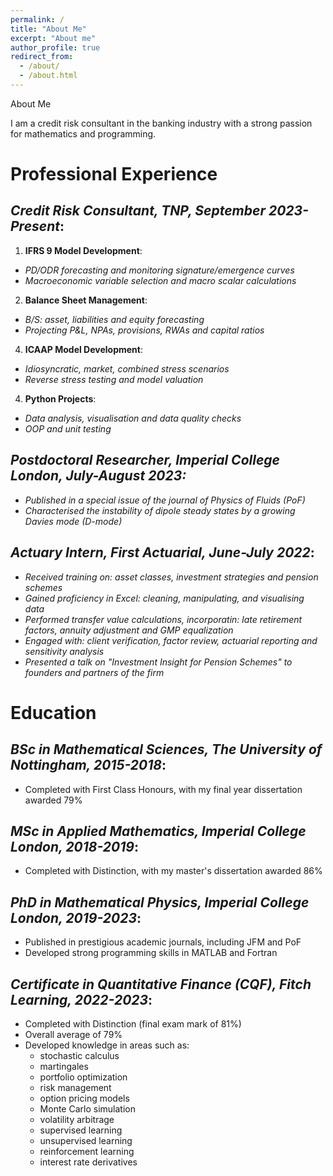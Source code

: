 ```yaml
---
permalink: /
title: "About Me"
excerpt: "About me"
author_profile: true
redirect_from: 
  - /about/
  - /about.html
---
```


About Me

I am a credit risk consultant in the banking industry with a strong passion for mathematics and programming.


# Professional Experience

## _Credit Risk Consultant, TNP, September 2023-Present_:

1. **IFRS 9 Model Development**:
  * _PD/ODR forecasting and monitoring signature/emergence curves_
  * _Macroeconomic variable selection and macro scalar calculations_
2. **Balance Sheet Management**:
  * _B/S: asset, liabilities and equity forecasting_
  * _Projecting P&L, NPAs, provisions, RWAs and capital ratios_
4. **ICAAP Model Development**:
  * _Idiosyncratic, market, combined stress scenarios_
  * _Reverse stress testing and model valuation_
4. **Python Projects**:
  * _Data analysis, visualisation and data quality checks_
  * _OOP and unit testing_

## _Postdoctoral Researcher, Imperial College London, July-August 2023:_

* _Published in a special issue of the journal of Physics of Fluids (PoF)_
* _Characterised the instability of dipole steady states by a growing Davies mode (D-mode)_

## _Actuary Intern, First Actuarial, June-July 2022_:

* _Received training on: asset classes, investment strategies and pension schemes_
* _Gained proficiency in Excel: cleaning, manipulating, and visualising data_
* _Performed transfer value calculations, incorporatin: late retirement factors, annuity adjustment and GMP equalization_
* _Engaged with: client verification, factor review, actuarial reporting and sensitivity analysis_
* _Presented a talk on "Investment Insight for Pension Schemes" to founders and partners of the firm_

# Education

## _BSc in Mathematical Sciences, The University of Nottingham, 2015-2018_:

* Completed with First Class Honours, with my final year dissertation awarded 79%

## _MSc in Applied Mathematics, Imperial College London, 2018-2019_:

* Completed with Distinction, with my master's dissertation awarded 86%

## _PhD in Mathematical Physics, Imperial College London, 2019-2023_:

* Published in prestigious academic journals, including JFM and PoF
* Developed strong programming skills in MATLAB and Fortran

## _Certificate in Quantitative Finance (CQF), Fitch Learning, 2022-2023_:

* Completed with Distinction (final exam mark of 81%)
* Overall average of 79%
* Developed knowledge in areas such as:
  - stochastic calculus
  - martingales
  - portfolio optimization
  - risk management
  - option pricing models
  - Monte Carlo simulation
  - volatility arbitrage
  - supervised learning
  - unsupervised learning
  - reinforcement learning
  - interest rate derivatives
